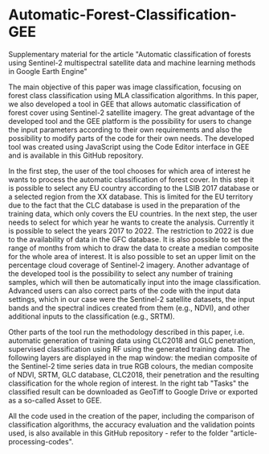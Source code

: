 # Automatic-Forest-Classification-GEE
Supplementary material for the article "Automatic classification of forests using Sentinel-2 multispectral satellite data and machine learning methods in Google Earth Engine"

The main objective of this paper was image classification, focusing on forest class classification using MLA classification algorithms. In this paper, we also developed a tool in GEE that allows automatic classification of forest cover using Sentinel-2 satellite imagery. The great advantage of the developed tool and the GEE platform is the possibility for users to change the input parameters according to their own requirements and also the possibility to modify parts of the code for their own needs. The developed tool was created using JavaScript using the Code Editor interface in GEE and is available in this GitHub repository.


In the first step, the user of the tool chooses for which area of interest he wants to process the automatic classification of forest cover. In this step it is possible to select any EU country according to the LSIB 2017 database or a selected region from the XX database. This is limited for the EU territory due to the fact that the CLC database is used in the preparation of the training data, which only covers the EU countries. In the next step, the user needs to select for which year he wants to create the analysis. Currently it is possible to select the years 2017 to 2022. The restriction to 2022 is due to the availability of data in the GFC database. It is also possible to set the range of months from which to draw the data to create a median composite for the whole area of interest. It is also possible to set an upper limit on the percentage cloud coverage of Sentinel-2 imagery. Another advantage of the developed tool is the possibility to select any number of training samples, which will then be automatically input into the image classification. Advanced users can also correct parts of the code with the input data settings, which in our case were the Sentinel-2 satellite datasets, the input bands and the spectral indices created from them (e.g., NDVI), and other additional inputs to the classification (e.g., SRTM).

Other parts of the tool run the methodology described in this paper, i.e. automatic generation of training data using CLC2018 and GLC penetration, supervised classification using RF using the generated training data. The following layers are displayed in the map window: the median composite of the Sentinel-2 time series data in true RGB colours, the median composite of NDVI, SRTM, GLC database, CLC2018, their penetration and the resulting classification for the whole region of interest. In the right tab "Tasks" the classified result can be downloaded as GeoTiff to Google Drive or exported as a so-called Asset to GEE.

All the code used in the creation of the paper, including the comparison of classification algorithms, the accuracy evaluation and the validation points used, is also available in this GitHub repository - refer to the folder "article-processing-codes".
